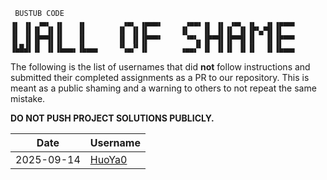 ```
 BUSTUB CODE
▗▖ ▗▖ ▗▄▖ ▗▖   ▗▖        ▗▄▖ ▗▄▄▄▖     ▗▄▄▖▗▖ ▗▖ ▗▄▖ ▗▖  ▗▖▗▄▄▄▖
▐▌ ▐▌▐▌ ▐▌▐▌   ▐▌       ▐▌ ▐▌▐▌       ▐▌   ▐▌ ▐▌▐▌ ▐▌▐▛▚▞▜▌▐▌   
▐▌ ▐▌▐▛▀▜▌▐▌   ▐▌       ▐▌ ▐▌▐▛▀▀▘     ▝▀▚▖▐▛▀▜▌▐▛▀▜▌▐▌  ▐▌▐▛▀▀▘
▐▙█▟▌▐▌ ▐▌▐▙▄▄▖▐▙▄▄▖    ▝▚▄▞▘▐▌       ▗▄▄▞▘▐▌ ▐▌▐▌ ▐▌▐▌  ▐▌▐▙▄▄▖
```

The following is the list of usernames that did **not** follow instructions and
submitted their completed assignments as a PR to our repository. This is meant
as a public shaming and a warning to others to not repeat the same mistake.

**DO NOT PUSH PROJECT SOLUTIONS PUBLICLY.**


| Date       | Username                            |
| ---------- | ----------------------------------- |
| 2025-09-14 | [HuoYa0](https://github.com/HuoYa0) |
